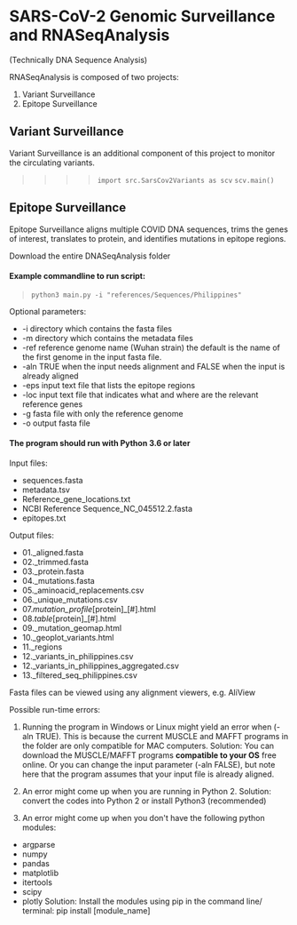
# SARS-CoV-2 Genomic Surveillance and RNASeqAnalysis

(Technically DNA Sequence Analysis)

RNASeqAnalysis is composed of two projects:

1. Variant Surveillance
2. Epitope Surveillance


## Variant Surveillance

Variant Surveillance is an additional component of this project to monitor the circulating variants.

> >>>`import src.SarsCov2Variants as scv`
> >>>`scv.main()`

## Epitope Surveillance

Epitope Surveillance aligns multiple COVID DNA sequences, trims the genes of interest, translates to protein, and identifies mutations in epitope regions.

Download the entire DNASeqAnalysis folder

#### Example commandline to run script:

> `python3 main.py -i "references/Sequences/Philippines"`



Optional parameters:

* -i directory which contains the fasta files
* -m directory which contains the metadata files
* -ref reference genome name (Wuhan strain) the default is the name of the first genome in the input fasta file.
* -aln TRUE when the input needs alignment and FALSE when the input is already aligned
* -eps input text file that lists the epitope regions
* -loc input text file that indicates what and where are the relevant reference genes
* -g fasta file with only the reference genome
* -o output fasta file

#### The program should run with Python 3.6 or later

Input files: 

* sequences.fasta
* metadata.tsv
* Reference_gene_locations.txt
* NCBI Reference Sequence_NC_045512.2.fasta
* epitopes.txt 

Output files:

* 01\._aligned.fasta
* 02\._trimmed.fasta
* 03\._protein.fasta
* 04\._mutations.fasta
* 05\._aminoacid_replacements.csv
* 06\._unique_mutations.csv
* 07\._mutation_profile_[protein]_[#].html
* 08\._table_[protein]_[#].html
* 09\._mutation_geomap.html
* 10\._geoplot_variants.html
* 11\._regions
* 12\._variants_in_philippines.csv
* 12\._variants_in_philippines_aggregated.csv
* 13\._filtered_seq_philippines.csv

Fasta files can be viewed using any alignment viewers, e.g. AliView

Possible run-time errors:

1. Running the program in Windows or Linux might yield an error when (-aln TRUE). This is because the current MUSCLE and MAFFT programs in the folder are only compatible for MAC computers. 
Solution: You can download the MUSCLE/MAFFT programs **compatible to your OS** free online. Or you can change the input parameter (-aln FALSE), but note here that the program assumes that your input file is already aligned.
	
2. An error might come up when you are running in Python 2.
Solution: convert the codes into Python 2 or install Python3 (recommended)

3. An error might come up when you don't have the following python modules:
* argparse
* numpy
* pandas
* matplotlib
* itertools
* scipy
* plotly
Solution: Install the modules using pip in the command line/ terminal: 
pip install [module_name]